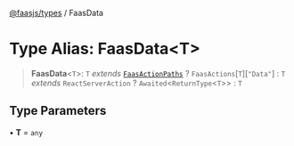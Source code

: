 [@faasjs/types](../README.md) / FaasData

# Type Alias: FaasData\<T\>

> **FaasData**\<`T`\>: `T` *extends* [`FaasActionPaths`](FaasActionPaths.md) ? `FaasActions`\[`T`\]\[`"Data"`\] : `T` *extends* `ReactServerAction` ? `Awaited`\<`ReturnType`\<`T`\>\> : `T`

## Type Parameters

• **T** = `any`
